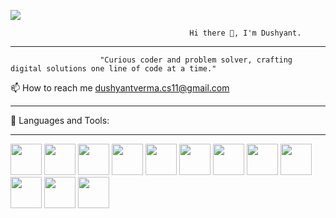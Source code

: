    <a href="https://github.com/Dushyant-K"><img src="https://huddle.eurostarsoftwaretesting.com/wp-content/uploads/2018/04/Java-or-Android.png" style=""></a>


                                            Hi there 👋, I'm Dushyant.
--------
                                            
                        "Curious coder and problem solver, crafting digital solutions one line of code at a time."
📫 How to reach me dushyantverma.cs11@gmail.com

---------

🚀 Languages and Tools:

---------
<p float="left">
<a href="https://www.adobe.com/in/products/photoshop.html"><img src="https://upload.wikimedia.org/wikipedia/commons/a/af/Adobe_Photoshop_CC_icon.svg" style="width:50px;height:50px;"></a>       
<a href="https://www.java.com/en/"><img src="https://img.icons8.com/?size=512&id=Pd2x9GWu9ovX&format=png" style="width:50px;height:50px;"></a>   
<a href="https://developer.android.com/studio?gclid=Cj0KCQjwpreJBhDvARIsAF1_BU3DdmjQO4vjKsd4XaAVkskn4NxtW1F1nBcOAZIyYT4hfh3DCwL4mzQaAjLvEALw_wcB&gclsrc=aw.ds"><img src="https://upload.wikimedia.org/wikipedia/commons/9/95/Android_Studio_Icon_3.6.svg" style="width:50px;height:50px;"></a>   
<a href="https://www.mysql.com/"><img src="https://www.vectorlogo.zone/util/preview.html?image=/logos/mysql/mysql-ar21.svg" style="width:50px;height:50px;"></a>   
<a href="https://devdocs.io/cpp/"><img src="https://upload.wikimedia.org/wikipedia/commons/1/18/ISO_C%2B%2B_Logo.svg" style="width:50px;height:50px;"></a>   
<a href="https://firebase.google.com/"><img src="https://upload.wikimedia.org/wikipedia/commons/b/bd/Firebase_Logo.png" style="width:50px;height:50px;"></a>   
<a href="https://git-scm.com/"><img src="https://upload.wikimedia.org/wikipedia/commons/3/3f/Git_icon.svg" style="width:50px;height:50px;"></a>   
<a href="https://ubuntu.com/"><img src="https://upload.wikimedia.org/wikipedia/commons/a/ab/Logo-ubuntu_cof-orange-hex.svg" style="width:50px;height:50px;"></a>  
<a href="https://www.docker.com/"><img src="https://upload.wikimedia.org/wikipedia/commons/e/ea/Docker_%28container_engine%29_logo_%28cropped%29.png" style="width:50px;height:50px;"></a>  
<a href="https://www.mongodb.com/device-sync/lp"><img src="https://upload.wikimedia.org/wikipedia/commons/9/93/MongoDB_Logo.svg" style="width:50px;height:50px;"></a>  
<a href="https://en.wikipedia.org/wiki/HTML"><img src="https://upload.wikimedia.org/wikipedia/commons/d/de/Wikipedia_Logo_1.0.png" style="width:50px;height:50px;"></a>  
<a href="https://www.w3schools.com/css/css_intro.asp"><img src="https://upload.wikimedia.org/wikipedia/commons/a/a0/W3Schools_logo.svg" style="width:50px;height:50px;"></a>  
</p>

        

<!--
**Dushyant-K/Dushyant-K** is a ✨ _special_ ✨ repository because its `README.md` (this file) appears on your GitHub profile.

Here are some ideas to get you started:

- 🔭 I’m currently working on ...
- 🌱 I’m currently learning ...
- 👯 I’m looking to collaborate on ...
- 🤔 I’m looking for help with ...
- 💬 Ask me about ...
- 📫 How to reach me: ...
- 😄 Pronouns: ...
- ⚡ Fun fact: ...
-->
